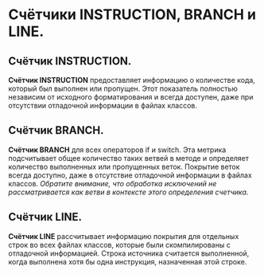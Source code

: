  # Счётчики INSTRUCTION, BRANCH и LINE.
 
 ## Счётчик INSTRUCTION.
 **Счётчик INSTRUCTION** предоставляет информацию о количестве кода, который был выполнен или пропущен. Этот показатель полностью независим от исходного форматирования и всегда доступен, даже при отсутствии отладочной информации в файлах классов.
 
 ## Счётчик BRANCH.
**Счётчик BRANCH** для всех операторов if и switch. Эта метрика подсчитывает общее количество таких ветвей в методе и определяет количество выполненных или пропущенных веток. Покрытие веток всегда доступно, даже в отсутствие отладочной информации в файлах классов. 
*Обратите внимание, что обработка исключений не рассматривается как ветви в контексте этого определения счетчика.*

## Счётчик LINE.
**Счётчик LINE** рассчитывает информацию покрытия для отдельных строк во всех файлах классов, которые были скомпилированы с отладочной информацией. Строка источника считается выполненной, когда выполнена хотя бы одна инструкция, назначенная этой строке.

